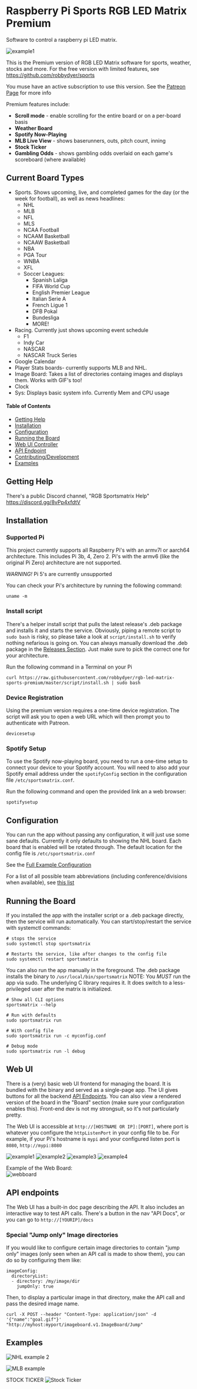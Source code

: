 # Raspberry Pi Sports RGB LED Matrix Premium

Software to control a raspberry pi LED matrix.

![example1](assets/mlb_live1.jpg)

This is the Premium version of RGB LED Matrix software for sports, weather, stocks and more. For the free version with limited features, see https://github.com/robbydyer/sports

You muse have an active subscription to use this version. See the [Patreon Page](https://patreon.com/RGBLEDMatrixTickerSoftware) for more info

Premium features include:

- **Scroll mode** - enable scrolling for the entire board or on a per-board basis
- **Weather Board**
- **Spotify Now-Playing**
- **MLB Live View** - shows baserunners, outs, pitch count, inning
- **Stock Ticker**
- **Gambling Odds** - shows gambling odds overlaid on each game's scoreboard (where available)

## Current Board Types

- Sports. Shows upcoming, live, and completed games for the day (or the week for football), as well as news headlines:
  - NHL
  - MLB
  - NFL
  - MLS
  - NCAA Football
  - NCAAM Basketball
  - NCAAW Basketball
  - NBA
  - PGA Tour
  - WNBA
  - XFL
  - Soccer Leagues:
    - Spanish Laliga
    - FIFA World Cup
    - English Premier League
    - Italian Serie A
    - French Ligue 1
    - DFB Pokal
    - Bundesliga
    - MORE!
- Racing. Currently just shows upcoming event schedule
  - F1
  - Indy Car
  - NASCAR
  - NASCAR Truck Series
- Google Calendar
- Player Stats boards- currently supports MLB and NHL.
- Image Board: Takes a list of directories containg images and displays them. Works with GIF's too!
- Clock
- Sys: Displays basic system info. Currently Mem and CPU usage

#### Table of Contents

- [Getting Help](#getting-help)<br>
- [Installation](#installation)<br>
- [Configuration](#configuration)<br>
- [Running the Board](#running-the-board)<br>
- [Web UI Controller](#web-ui)<br>
- [API Endpoint](#api-endpoints)<br>
- [Contributing/Development](#contributing)<br>
- [Examples](#examples)<br>

## Getting Help

There's a public Discord channel, "RGB Sportsmatrix Help" <https://discord.gg/8vPp4xfdtV>

## Installation

### Supported Pi

This project currently supports all Raspberry Pi's with an armv7l or aarch64 architecture. This includes Pi 3b, 4, Zero 2. Pi's with the armv6 (like the original Pi Zero) architecture are not supported.

*WARNING!* Pi 5's are currently unsupported

You can check your Pi's architecture by running the following command:

```shell
uname -m
```

### Install script

There's a helper install script that pulls the latest release's .deb package and installs it and starts the service. Obviously, piping a
remote script to `sudo bash` is risky, so please take a look at `script/install.sh` to verify nothing nefarious is going on. You can always manually download the .deb package in the [Releases Section](https://github.com/robbydyer/sports/releases/latest). Just make sure to pick the correct one for your architecture.

Run the following command in a Terminal on your Pi

```shell
curl https://raw.githubusercontent.com/robbydyer/rgb-led-matrix-sports-premium/master/script/install.sh | sudo bash
```

### Device Registration

Using the premium version requires a one-time device registration. The script will ask you to open a web URL which will then prompt you to authenticate with Patreon.

```shell
devicesetup
```

### Spotify Setup
To use the Spotify now-playing board, you need to run a one-time setup to connect your device to your Spotify account. You will need to also add your Spotify email address under the `spotifyConfig` section in the configuration file `/etc/sportsmatrix.conf`.

Run the following command and open the provided link an a web browser:
```shell
spotifysetup
```

## Configuration

You can run the app without passing any configuration, it will just use some sane defaults. Currently it only defaults to showing the NHL board. Each board that is enabled will be rotated through. The default location for the config file is `/etc/sportsmatrix.conf`

See the [Full Example Configuration](sportsmatrix.conf.example)<br>

For a list of all possible team abbreviations (including conference/divisions when available), see [this list](TEAM_ABBREVIATIONS)<br>

## Running the Board

If you installed the app with the installer script or a .deb package directly, then the service will run automatically. You can start/stop/restart the service with systemctl commands:

```shell
# stops the service
sudo systemctl stop sportsmatrix

# Restarts the service, like after changes to the config file
sudo systemctl restart sportsmatrix
```

You can also run the app manually in the foreground. The .deb package installs the binary to `/usr/local/bin/sportsmatrix`
NOTE: You *MUST* run the app via sudo. The underlying C library requires it. It does switch to a less-privileged user after the matrix is initialized.

```shell
# Show all CLI options
sportsmatrix --help

# Run with defaults
sudo sportsmatrix run

# With config file
sudo sportsmatrix run -c myconfig.conf

# Debug mode
sudo sportsmatrix run -l debug
```

## Web UI

There is a (very) basic web UI frontend for managing the board. It is bundled with the binary and served as a single-page app. The UI gives buttons for all the backend [API Endpoints](#api-endpoints). You can also view a rendered version of the board in the "Board" section (make sure your configuration enables this). Front-end dev is not my strongsuit, so it's not particularly pretty.

The Web UI is accessible at `http://[HOSTNAME OR IP]:[PORT]`, where port is whatever you configure the `httpListenPort` in your config file to be. For example, if your Pi's hostname is `mypi` and your configured listen port is `8080`, `http://mypi:8080`

![example1](assets/images/ui4.png) ![example2](assets/images/ui3.png) ![example3](assets/images/ui2.png) ![example4](assets/images/ui1.png)

Example of the Web Board:<br>
![webboard](assets/images/tv_nhl.jpg)

## API endpoints

The Web UI has a built-in doc page describing the API. It also includes an interactive way to test API calls. There's a
button in the nav "API Docs", or you can go to `http://[YOURIP]/docs`

### Special "Jump only" Image directories

If you would like to configure certain image directories to contain "jump only" images (only seen when an API call is made to show them), you can
do so by configuring them like:

```
imageConfig:
  directoryList:
  - directory: /my/image/dir
    jumpOnly: true
```

Then, to display a particular image in that directory, make the API call and pass the desired image name.

```
curl -X POST --header "Content-Type: application/json" -d '{"name":"goal.gif"}' "http://myhost:myport/imageboard.v1.ImageBoard/Jump"
```

## Examples

![NHL example 2](assets/mlb_final1.jpg)

![MLB example](assets/stock1.jpg)

STOCK TICKER
![Stock Ticker](assets/weather1.jpg)

